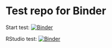 # Test repo for Binder

Start test: [![Binder](https://mybinder.org/badge_logo.svg)](https://mybinder.org/v2/gh/Hobbeist/binder-test/HEAD)  

RStudio test: [![Binder](https://mybinder.org/badge_logo.svg)](https://mybinder.org/v2/gh/Hobbeist/binder-test/HEAD?urlpath=rstudio)
